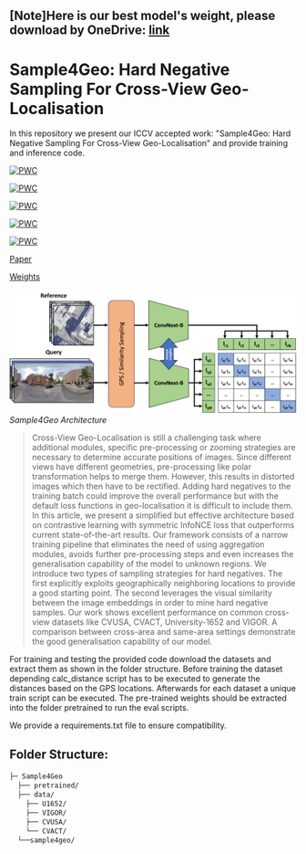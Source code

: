 ## [Note]Here is our best model's weight, please download by OneDrive: [link](https://uvmoffice-my.sharepoint.com/:u:/g/personal/ychen57_uvm_edu/Ebcvr5nbFaZEjj6XylsnjuQB8qupozaCrZNkejmdwztWKw?e=bo9pFE)

# Sample4Geo: Hard Negative Sampling For Cross-View Geo-Localisation

In this repository we present our ICCV accepted work: "Sample4Geo: Hard Negative Sampling For Cross-View Geo-Localisation" and provide training and inference code. 

[![PWC](https://img.shields.io/endpoint.svg?url=https://paperswithcode.com/badge/sample4geo-hard-negative-sampling-for-cross/image-based-localization-on-vigor-same-area)](https://paperswithcode.com/sota/image-based-localization-on-vigor-same-area?p=sample4geo-hard-negative-sampling-for-cross)

[![PWC](https://img.shields.io/endpoint.svg?url=https://paperswithcode.com/badge/sample4geo-hard-negative-sampling-for-cross/image-based-localization-on-vigor-cross-area)](https://paperswithcode.com/sota/image-based-localization-on-vigor-cross-area?p=sample4geo-hard-negative-sampling-for-cross)

[![PWC](https://img.shields.io/endpoint.svg?url=https://paperswithcode.com/badge/sample4geo-hard-negative-sampling-for-cross/image-based-localization-on-cvusa-1)](https://paperswithcode.com/sota/image-based-localization-on-cvusa-1?p=sample4geo-hard-negative-sampling-for-cross)

[![PWC](https://img.shields.io/endpoint.svg?url=https://paperswithcode.com/badge/sample4geo-hard-negative-sampling-for-cross/image-based-localization-on-cvact)](https://paperswithcode.com/sota/image-based-localization-on-cvact?p=sample4geo-hard-negative-sampling-for-cross)

[![PWC](https://img.shields.io/endpoint.svg?url=https://paperswithcode.com/badge/sample4geo-hard-negative-sampling-for-cross/drone-view-target-localization-on-university-1)](https://paperswithcode.com/sota/drone-view-target-localization-on-university-1?p=sample4geo-hard-negative-sampling-for-cross)


[Paper](https://arxiv.org/abs/2303.11851) 

[Weights](https://drive.google.com/drive/folders/1PMuUqvDnCb216D8_ZDDJzDD3FxeH5BoA?usp=drive_link)

![](images/sample4geo_approach.jpg)
*Sample4Geo Architecture*

> Cross-View Geo-Localisation is still a challenging task where additional modules, specific pre-processing or zooming strategies are necessary to determine accurate positions of images. Since different views have different geometries, pre-processing like polar transformation helps to merge them. However, this results in distorted images which then have to be rectified. Adding hard negatives to the training batch could improve the overall performance but with the default loss functions in geo-localisation it is difficult to include them. In this article, we present a simplified but effective architecture based on contrastive learning with symmetric InfoNCE loss that outperforms current state-of-the-art results. Our framework consists of a narrow training pipeline that eliminates the need of using aggregation modules, avoids further pre-processing steps and even increases the generalisation capability of the model to unknown regions. We introduce two types of sampling strategies for hard negatives. The first explicitly exploits geographically neighboring locations to provide a good starting point. The second leverages the visual similarity between the image embeddings in order to mine hard negative samples. Our work shows excellent performance on common cross-view datasets like CVUSA, CVACT, University-1652 and VIGOR. A comparison between cross-area and same-area settings demonstrate the good generalisation capability of our model. 


For training and testing the provided code download the datasets and extract them as shown in the folder structure. Before training the dataset depending calc\_distance script has to be executed to generate the distances based on the GPS locations. 
Afterwards for each dataset a unique train script can be executed. The pre-trained weights should be extracted into the folder pretrained to run the eval scripts.

We provide a requirements.txt file to ensure compatibility.

## Folder Structure:

```
├─ Sample4Geo
  ├── pretrained/
  ├── data/
    ├── U1652/
    ├── VIGOR/ 
    ├── CVUSA/	
    └── CVACT/
  └──sample4geo/

```


